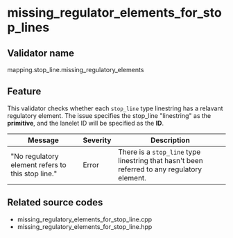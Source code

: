 # missing_regulator_elements_for_stop_lines

## Validator name

mapping.stop_line.missing_regulatory_elements

## Feature

This validator checks whether each `stop_line` type linestring has a relavant regulatory element.
The issue specifies the stop_line "linestring" as the **primitive**, and the lanelet ID will be specified as the **ID**.

| Message                                           | Severity | Description                                                                                 |
| ------------------------------------------------- | -------- | ------------------------------------------------------------------------------------------- |
| "No regulatory element refers to this stop line." | Error    | There is a `stop_line` type linestring that hasn't been referred to any regulatory element. |

## Related source codes

- missing_regulatory_elements_for_stop_line.cpp
- missing_regulatory_elements_for_stop_line.hpp
